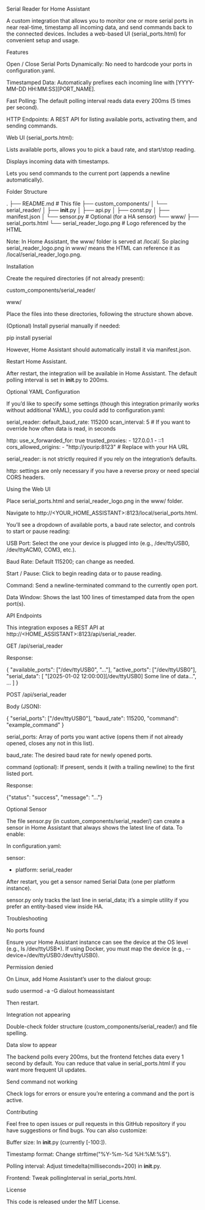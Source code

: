 Serial Reader for Home Assistant

A custom integration that allows you to monitor one or more serial ports in near real-time, timestamp all incoming data, and send commands back to the connected devices. Includes a web-based UI (serial_ports.html) for convenient setup and usage.

Features

Open / Close Serial Ports Dynamically: No need to hardcode your ports in configuration.yaml.

Timestamped Data: Automatically prefixes each incoming line with [YYYY-MM-DD HH:MM:SS][PORT_NAME].

Fast Polling: The default polling interval reads data every 200ms (5 times per second).

HTTP Endpoints: A REST API for listing available ports, activating them, and sending commands.

Web UI (serial_ports.html):

Lists available ports, allows you to pick a baud rate, and start/stop reading.

Displays incoming data with timestamps.

Lets you send commands to the current port (appends a newline automatically).

Folder Structure

.
├── README.md                     # This file
├── custom_components/
│   └── serial_reader/
│       ├── __init__.py
│       ├── api.py
│       ├── const.py
│       ├── manifest.json
│       └── sensor.py            # Optional (for a HA sensor)
└── www/
    ├── serial_ports.html
    └── serial_reader_logo.png    # Logo referenced by the HTML

Note: In Home Assistant, the www/ folder is served at /local/. So placing serial_reader_logo.png in www/ means the HTML can reference it as /local/serial_reader_logo.png.

Installation

Create the required directories (if not already present):

custom_components/serial_reader/

www/

Place the files into these directories, following the structure shown above.

(Optional) Install pyserial manually if needed:

pip install pyserial

However, Home Assistant should automatically install it via manifest.json.

Restart Home Assistant.

After restart, the integration will be available in Home Assistant. The default polling interval is set in __init__.py to 200ms.

Optional YAML Configuration

If you’d like to specify some settings (though this integration primarily works without additional YAML), you could add to configuration.yaml:

serial_reader:
  default_baud_rate: 115200
  scan_interval: 5  # If you want to override how often data is read, in seconds

http:
  use_x_forwarded_for: true
  trusted_proxies:
    - 127.0.0.1
    - ::1
  cors_allowed_origins:
    - "http://yourip:8123"  # Replace with your HA URL

serial_reader: is not strictly required if you rely on the integration’s defaults.

http: settings are only necessary if you have a reverse proxy or need special CORS headers.

Using the Web UI

Place serial_ports.html and serial_reader_logo.png in the www/ folder.

Navigate to http://<YOUR_HOME_ASSISTANT>:8123/local/serial_ports.html.

You’ll see a dropdown of available ports, a baud rate selector, and controls to start or pause reading:

USB Port: Select the one your device is plugged into (e.g., /dev/ttyUSB0, /dev/ttyACM0, COM3, etc.).

Baud Rate: Default 115200; can change as needed.

Start / Pause: Click to begin reading data or to pause reading.

Command: Send a newline-terminated command to the currently open port.

Data Window: Shows the last 100 lines of timestamped data from the open port(s).

API Endpoints

This integration exposes a REST API at http://<HOME_ASSISTANT>:8123/api/serial_reader.

GET /api/serial_reader

Response:

{
  "available_ports": ["/dev/ttyUSB0", "..."],
  "active_ports": ["/dev/ttyUSB0"],
  "serial_data": [
    "[2025-01-02 12:00:00][/dev/ttyUSB0] Some line of data...",
    ...
  ]
}

POST /api/serial_reader

Body (JSON):

{
  "serial_ports": ["/dev/ttyUSB0"],
  "baud_rate": 115200,
  "command": "example_command"
}

serial_ports: Array of ports you want active (opens them if not already opened, closes any not in this list).

baud_rate: The desired baud rate for newly opened ports.

command (optional): If present, sends it (with a trailing newline) to the first listed port.

Response:

{"status": "success", "message": "..."}

Optional Sensor

The file sensor.py (in custom_components/serial_reader/) can create a sensor in Home Assistant that always shows the latest line of data. To enable:

In configuration.yaml:

sensor:
  - platform: serial_reader

After restart, you get a sensor named Serial Data (one per platform instance).

sensor.py only tracks the last line in serial_data; it’s a simple utility if you prefer an entity-based view inside HA.

Troubleshooting

No ports found

Ensure your Home Assistant instance can see the device at the OS level (e.g., ls /dev/ttyUSB*). If using Docker, you must map the device (e.g., --device=/dev/ttyUSB0:/dev/ttyUSB0).

Permission denied

On Linux, add Home Assistant’s user to the dialout group:

sudo usermod -a -G dialout homeassistant

Then restart.

Integration not appearing

Double-check folder structure (custom_components/serial_reader/) and file spelling.

Data slow to appear

The backend polls every 200ms, but the frontend fetches data every 1 second by default. You can reduce that value in serial_ports.html if you want more frequent UI updates.

Send command not working

Check logs for errors or ensure you’re entering a command and the port is active.

Contributing

Feel free to open issues or pull requests in this GitHub repository if you have suggestions or find bugs. You can also customize:

Buffer size: In __init__.py (currently [-100:]).

Timestamp format: Change strftime("%Y-%m-%d %H:%M:%S").

Polling interval: Adjust timedelta(milliseconds=200) in __init__.py.

Frontend: Tweak pollingInterval in serial_ports.html.

License

This code is released under the MIT License.


